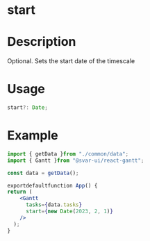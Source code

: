 # start

# **Description**

Optional. Sets the start date of the timescale

# **Usage**

```jsx
start?: Date;

```

# **Example**

```jsx
import { getData }from "./common/data";
import { Gantt }from "@svar-ui/react-gantt";

const data = getData();

exportdefaultfunction App() {
return (
    <Gantt
      tasks={data.tasks}
      start={new Date(2023, 2, 1)}
    />
  );
}

```